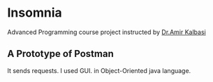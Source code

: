# Insomnia
Advanced Programming course project instructed by [Dr.Amir Kalbasi](https://aut.ac.ir/cv/2241/AMIR%20KALBASI) 

## A Prototype of Postman
It sends requests.
I used GUI.
in Object-Oriented java language.
